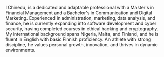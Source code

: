 



I  Chinedu, is a dedicated and adaptable professional with a Master's in Financial Management and a Bachelor's in Communication and Digital Marketing.
Experienced in administration, marketing, data analysis, and finance, he is currently expanding into software development and cyber security, having completed courses in ethical hacking and cryptography.
My international background spans Nigeria, Malta, and Finland, and he is fluent in English with basic Finnish proficiency.
An athlete with strong discipline, he values personal growth, innovation, and thrives in dynamic environments.
